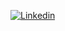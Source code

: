 [![Linkedin](https://img.shields.io/badge/-LinkedIn-blue?style=flat&logo=Linkedin&logoColor=white)](https://www.linkedin.com/in/berk-akkerman-5b25a591/)
